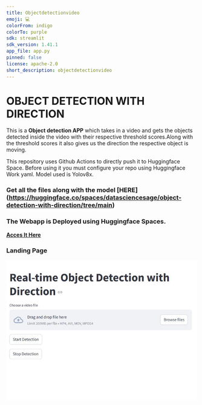 ```yaml
---
title: Objectdetectionvideo
emoji: 💻
colorFrom: indigo
colorTo: purple
sdk: streamlit
sdk_version: 1.41.1
app_file: app.py
pinned: false
license: apache-2.0
short_description: objectdetectionvideo
---
```




# OBJECT DETECTION WITH DIRECTION

This is a **Object detection APP** which takes in a video and gets the objects detected inside the video with their respective threshold scores.Along with the threshold scores it also gives us the direction the respective object is moving.


This repository uses Github Actions to directly push it to Huggingface Space. Before using it you must configure your repo using Huggingface Work yaml. Model used is Yolov8x.

### Get all the files along with the model **[HERE] (https://huggingface.co/spaces/datasciencesage/object-detection-with-direction/tree/main)**


### The Webapp is Deployed using Huggingface Spaces.

**[Acces It Here](https://datasciencesage-object-detection-with-direction.hf.space)**


### Landing Page

![alt text](images/landing_page.JPG)